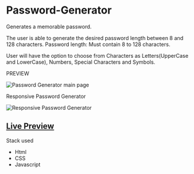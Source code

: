 # Password-Generator

Generates a memorable password.

The user is able to generate the desired password length between 8 and 128 characters. 
Password length:
Must contain 8 to 128 characters.


User will have the option to choose from Characters as Letters(UpperCase and LowerCase), Numbers, Special Characters and Symbols. 

PREVIEW

![Password Generator main page](https://user-images.githubusercontent.com/48987979/67195051-292c9900-f3f0-11e9-9c04-8c42916181aa.jpg)

Responsive Password Generator 

![Responsive Password Generator](https://user-images.githubusercontent.com/48987979/67943584-36a50880-fbd2-11e9-9110-39dd7d5b006e.gif)

## [Live Preview ](https://simonadulgheru.github.io/Password-Generator/)


Stack used
- Html
- CSS
- Javascript








